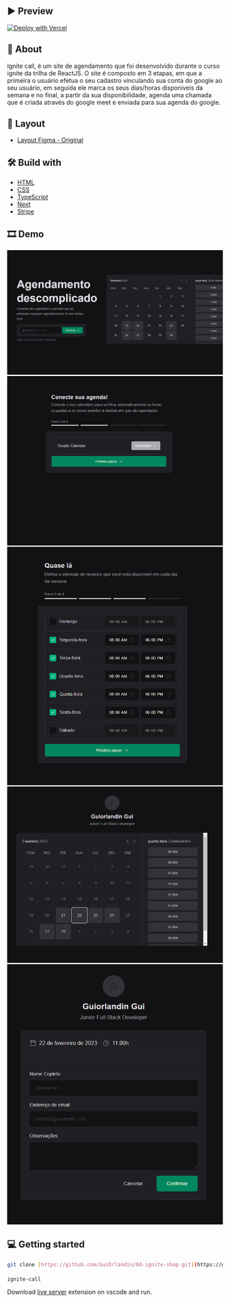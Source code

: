 </div>

## ▶ Preview

[![Deploy with Vercel](https://vercel.com/button)](ignite-call-guiorlandin.vercel.app)

## 📃 About

Ignite call, é um site de agendamento que foi desenvolvido durante o curso ignite da trilha de ReactJS. O site é composto em 3 etapas, em que a primeira o usuário efetua o seu cadastro vinculando sua conta do google ao seu usuário, em seguida ele marca os seus dias/horas disponiveis da semana e no final, a partir da sua disponibilidade, agenda uma chamada que é criada através do google meet e enviada para sua agenda do google.

## 🎨 Layout

- [Layout Figma - Original](https://www.figma.com/community/file/1161274296921389678)

## 🛠 Build with

- [HTML]()
- [CSS]()
- [TypeScript]()
- [Next]()
- [Stripe]()

## 🎞 Demo

<img src="src/assets/demo1.png">
<img src="src/assets/demo2.png">
<img src="src/assets/demo3.png">
<img src="src/assets/demo4.png">
<img src="src/assets/demo5.png">

## 💻 Getting started

```sh
git clone [https://github.com/GuiOrlandin/04-ignite-shop.git](https://github.com/GuiOrlandin/ignite-call.git) && cd

ignite-call

```

Download [live server](https://marketplace.visualstudio.com/items?itemName=ritwickdey.LiveServer) extension on vscode and run.

